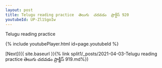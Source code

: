 ```yaml
---
layout: post
title: Telugu reading practice  తెలుగు  చదవడం  ప్రాక్టీస్ 920
youtubeId: UP-Zl1SgoIw
---
```

 
 
Telugu reading practice
 
 
 
 
 


{% include youtubePlayer.html id=page.youtubeId %}
 
[Next]({{ site.baseurl }}{% link  split1/_posts/2021-04-03-Telugu reading practice  తెలుగు  చదవడం  ప్రాక్టీస్ 919.md%})
 
